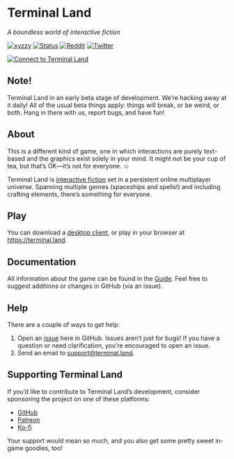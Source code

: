 # Terminal Land

_A boundless world of interactive fiction_

[![xyzzy](https://img.shields.io/badge/xyzzy-compliant-brightgreen)](https://en.wikipedia.org/wiki/Xyzzy_(computing)) [![Status](https://img.shields.io/uptimerobot/status/m785814565-dfdfd593481abf0ab1721eee)](https://stats.uptimerobot.com/21YGVIk07G) [![Reddit](https://img.shields.io/reddit/subreddit-subscribers/TerminalLand?style=social)](https://www.reddit.com/r/TerminalLand/) [![Twitter](https://img.shields.io/twitter/follow/terminalland?label=Follow+@TerminalLand&style=social)](https://twitter.com/terminalland)

<a href="https://terminal.land"><img alt="Connect to Terminal Land" src="https://terminal.land/svg/banner.svg?v=4"></a>

## Note!

Terminal Land in an early beta stage of development. We’re hacking away at it daily! All of the usual beta things apply: things will break, or be weird, or both. Hang in there with us, report bugs, and have fun!

## About

This is a different kind of game, one in which interactions are purely text-based and the graphics exist solely in your mind. It might not be your cup of tea, but that’s OK—it’s not for everyone. ☺️

Terminal Land is [interactive fiction](https://en.wikipedia.org/wiki/Interactive_fiction) set in a persistent online multiplayer universe. Spanning multiple genres (spaceships and spells!) and including crafting elements, there’s something for everyone.

## Play

You can download a [desktop client](https://github.com/neatnik/terminal.land/releases/latest), or play in your browser at https://terminal.land.

## Documentation

All information about the game can be found in the [Guide](https://terminal.land/guide/). Feel free to suggest additions or changes in GitHub (via an issue).

## Help

There are a couple of ways to get help:

1. Open an [issue](https://github.com/neatnik/terminal.land/issues/new) here in GitHub. Issues aren’t just for bugs! If you have a question or need clarification, you’re encouraged to open an issue.
3. Send an email to support@terminal.land.

## Supporting Terminal Land

If you’d like to contribute to Terminal Land’s development, consider sponsoring the project on one of these platforms:

* [GitHub](https://github.com/sponsors/neatnik)
* [Patreon](https://patreon.com/neatnik)
* [Ko-fi](https://ko-fi.com/neatnik)

Your support would mean so much, and you also get some pretty sweet in-game goodies, too!
